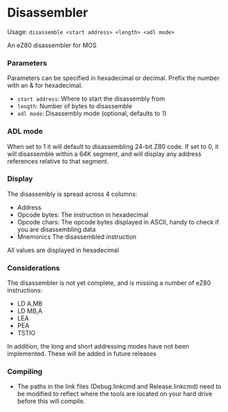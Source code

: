 # Disassembler

Usage: `disassemble <start address> <length> <adl mode>`

An eZ80 disassembler for MOS

### Parameters

Parameters can be specified in hexadecimal or decimal. Prefix the number with an & for hexadecimal.

- `start address`: Where to start the disassembly from
- `length`: Number of bytes to disassemble
- `adl mode`: Disassembly mode (optional, defaults to 1)

### ADL mode

When set to 1 it will default to disassembling 24-bit Z80 code. If set to 0, it will disassemble within a 64K segment, and will display any address references relative to that segment.

### Display

The disassembly is spread across 4 columns:

- Address
- Opcode bytes: The instruction in hexadecimal
- Opcode chars: The opcode bytes displayed in ASCII, handy to check if you are disassembling data
- Mnemonics The disassembled instruction

All values are displayed in hexadecimal

### Considerations

The disassembler is not yet complete, and is missing a number of eZ80 instructions:

- LD A,MB
- LD MB,A
- LEA
- PEA
- TSTIO

In addition, the long and short addressing modes have not been implemented. These will be added in future releases

### Compiling

- The paths in the link files (Debug.linkcmd and Release.linkcmd) need to be modified to reflect where the tools are located on your hard drive before this will compile.